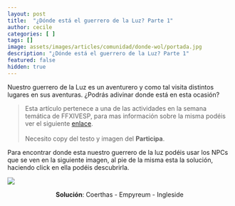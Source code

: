 ```yaml
---
layout: post
title:  "¿Dónde está el guerrero de la Luz? Parte 1"
author: cecile
categories: [ ]
tags: []
image: assets/images/articles/comunidad/donde-wol/portada.jpg
description: "¿Dónde está el guerrero de la Luz? Parte 1"
featured: false
hidden: true
---
```


Nuestro guerrero de la Luz es un aventurero y como tal visita distintos lugares en sus aventuras. ¿Podrás adivinar donde está en esta ocasión?

<blockquote>
Esta artículo pertenece a una de las actividades en la semana temática de FFXIVESP, para mas información sobre la misma podéis ver el siguiente <a href="https://twitter.com/FFXIVESP_" target="_blank">enlace</a>.<br/>
<br/>
Necesito copy del testo y imagen del <b>Participa</b>.
</blockquote>

Para encontrar donde esta nuestro guerrero de la luz podéis usar los NPCs que se ven en la siguiente imagen, al pie de la misma esta la solución, haciendo click en ella podéis descubrirla.

<script src="https://cdnjs.cloudflare.com/ajax/libs/ekko-lightbox/5.3.0/ekko-lightbox.min.js" integrity="sha512-Y2IiVZeaBwXG1wSV7f13plqlmFOx8MdjuHyYFVoYzhyRr3nH/NMDjTBSswijzADdNzMyWNetbLMfOpIPl6Cv9g==" crossorigin="anonymous" referrerpolicy="no-referrer"></script>
<link rel="stylesheet" href="https://cdnjs.cloudflare.com/ajax/libs/ekko-lightbox/5.3.0/ekko-lightbox.css" integrity="sha512-Velp0ebMKjcd9RiCoaHhLXkR1sFoCCWXNp6w4zj1hfMifYB5441C+sKeBl/T/Ka6NjBiRfBBQRaQq65ekYz3UQ==" crossorigin="anonymous" referrerpolicy="no-referrer" />

<div class="container card">
    <div class="row">
        <div class="col-xl">
            <a href="{{ site.baseurl }}/assets/images/articles/comunidad/donde-wol/01.jpg" data-toggle="lightbox"><img src="{{ site.baseurl }}/assets/images/articles/comunidad/donde-wol/01.jpg"></a>
        </div>       
    </div>
    <div class="row">  
        <div class="col-xl">
            <p align="center">
                <b>Solución</b>: <span class="spoiler">Coerthas - Empyreum - Ingleside</span>
            </p>
        </div>
    </div>
</div>

<script>
    $(document).on('click', '[data-toggle="lightbox"]', function(event) {
                event.preventDefault();
                $(this).ekkoLightbox();
            });
</script>
